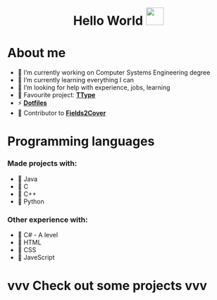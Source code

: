  <h1 align="center"> Hello World  <img src="https://github.com/JayantGoel001/JayantGoel001/blob/master/GIF/Hi.gif" width="40px" /> </h1>

<!--
**TobyTowler/TobyTowler** is a ✨ _special_ ✨ repository because its `README.md` (this file) appears on your GitHub profile.

Here are some ideas to get you started:

- 🔭 I’m currently working on ...
- 🌱 I’m currently learning ...
- 👯 I’m looking to collaborate on ...
- 🤔 I’m looking for help with ...
- 💬 Ask me about ...
- 📫 How to reach me: ...
- 😄 Pronouns: ...
- ⚡ Fun fact: ...
-->

# About me

- 🔭 I’m currently working on Computer Systems Engineering degree
- 🌱 I’m currently learning everything I can
- 🤔 I’m looking for help with experience, jobs, learning
- 💬 Favourite project:  **[TType](https://github.com/TobyTowler/TTypeRestructured)**
- ⚡  **[ Dotfiles ](https://github.com/TobyTowler/dotfiles)**
- 📝 Contributor to **[Fields2Cover](https://github.com/Fields2Cover/Fields2Cover)**

# Programming languages
### Made projects with:
- 🦞 Java
- 🦞 C
- 🦞 C++
- 🦞 Python

### Other experience with:
- 🦞 C# - A level
- 🦞 HTML
- 🦞 CSS
- 🦞 JaveScript

# vvv Check out some projects vvv
